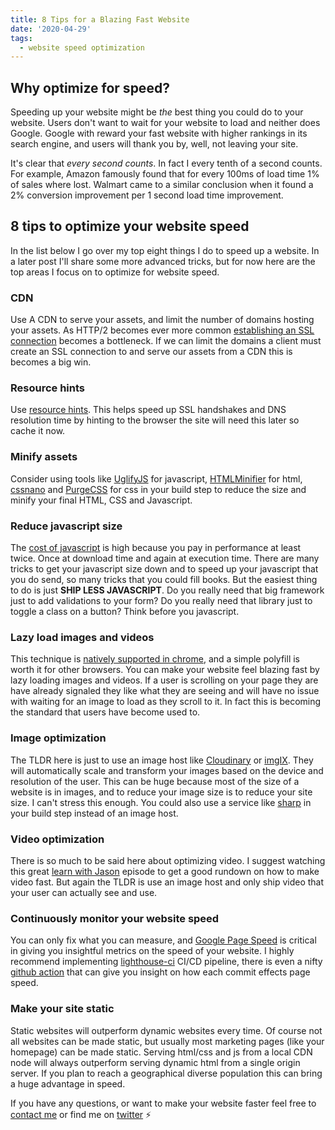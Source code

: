 ```yaml
---
title: 8 Tips for a Blazing Fast Website
date: '2020-04-29'
tags:
  - website speed optimization
---
```


## Why optimize for speed?

Speeding up your website might be _the_ best thing you could do to your website. Users don't want to wait for your website to load and neither does Google. Google with reward your fast website with higher rankings in its search engine, and users will thank you by, well, not leaving your site.

It's clear that _every second counts_. In fact I every tenth of a second counts. For example, Amazon famously found that for every 100ms of load time 1% of sales where lost. Walmart came to a similar conclusion when it found a 2% conversion improvement per 1 second load time improvement.

## 8 tips to optimize your website speed

In the list below I go over my top eight things I do to speed up a website. In a later post I'll share some more advanced tricks, but for now here are the top areas I focus on to optimize for website speed.

### CDN
Use A CDN to serve your assets, and limit the number of domains hosting your assets. As HTTP/2 becomes ever more common [establishing an SSL connection](https://istlsfastyet.com/) becomes a bottleneck. If we can limit the domains a client must create an SSL connection to and serve our assets from a CDN this is becomes a big win.
### Resource hints
Use [resource hints](https://developer.mozilla.org/en-US/docs/Web/Performance/dns-prefetch#Best_practices). This helps speed up SSL handshakes and DNS resolution time by hinting to the browser the site will need this later so cache it now.
### Minify assets
Consider using tools like [UglifyJS](https://github.com/mishoo/UglifyJS2) for javascript, [HTMLMinifier](https://github.com/kangax/html-minifier) for html, [cssnano](https://cssnano.co/) and [PurgeCSS](https://purgecss.com/) for css in your build step to reduce the size and minify your final HTML, CSS and Javascript.
### Reduce javascript size
The [cost of javascript](https://v8.dev/blog/cost-of-javascript-2019) is high because you pay in performance at least twice. Once at download time and again at execution time. There are many tricks to get your javascript size down and to speed up your javascript that you do send, so many tricks that you could fill books. But the easiest thing to do is just **SHIP LESS JAVASCRIPT**. Do you really need that big framework just to add validations to your form? Do you really need that library just to toggle a class on a button? Think before you javascript.
### Lazy load images and videos
This technique is [natively supported in chrome](https://css-tricks.com/a-deep-dive-into-native-lazy-loading-for-images-and-frames/), and a simple polyfill is worth it for other browsers. You can make your website feel blazing fast by lazy loading images and videos. If a user is scrolling on your page they are have already signaled they like what they are seeing and will have no issue with waiting for an image to load as they scroll to it. In fact this is becoming the standard that users have become used to.
### Image optimization
The TLDR here is just to use an image host like [Cloudinary](https://cloudinary.com/) or [imgIX](https://www.imgix.com/). They will automatically scale and transform your images based on the device and resolution of the user. This can be huge because most of the size of a website is in images, and to reduce your image size is to reduce your site size. I can't stress this enough. You could also use a service like [sharp](https://sharp.pixelplumbing.com/) in your build step instead of an image host.
### Video optimization
There is so much to be said here about optimizing video. I suggest watching this great [learn with Jason](https://www.youtube.com/watch?v=--U9EUy6oFA) episode to get a good rundown on how to make video fast. But again the TLDR is use an image host and only ship video that your user can actually see and use.
### Continuously monitor your website speed
You can only fix what you can measure, and [Google Page Speed](https://developers.google.com/speed/pagespeed/insights/) is critical in giving you insightful metrics on the speed of your website. I highly recommend implementing [lighthouse-ci](https://github.com/GoogleChrome/lighthouse-ci) CI/CD pipeline, there is even a nifty [github action](https://github.com/treosh/lighthouse-ci-action) that can give you insight on how each commit effects page speed.
### Make your site static
Static websites will outperform dynamic websites every time. Of course not all websites can be made static, but usually most marketing pages (like your homepage) can be made static. Serving html/css and js from a local CDN node will always outperform serving dynamic html from a single origin server. If you plan to reach a geographical diverse population this can bring a huge advantage in speed.

If you have any questions, or want to make your website faster feel free to [contact me](https://www.waynehoover.com/hire-me/) or find me on [twitter](http://twitter.com/blissofbeing) ⚡
